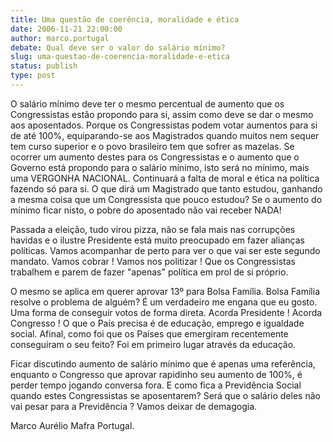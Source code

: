 ```yaml
---
title: Uma questão de coerência, moralidade e ética
date: 2006-11-21 22:00:00
author: marco.portugal
debate: Qual deve ser o valor do salário mínimo?
slug: uma-questao-de-coerencia-moralidade-e-etica
status: publish 
type: post
---
```


O salário mínimo deve ter o mesmo percentual de aumento que os Congressistas estão propondo para si, assim como deve se dar o mesmo aos aposentados. Porque os Congressistas podem votar aumentos para si de até 100%, equiparando-se aos Magistrados quando muitos nem sequer tem curso superior e o povo brasileiro tem que sofrer as mazelas. Se ocorrer um aumento destes para os Congressistas e o aumento que o Governo está propondo para o salário mínimo, isto será no mínimo, mais uma VERGONHA NACIONAL. Continuará a falta de moral e ética na política fazendo só para si. O que dirá um Magistrado que tanto estudou, ganhando a mesma coisa que um Congressista que pouco estudou? Se o aumento do mínimo ficar nisto, o pobre do aposentado não vai receber NADA!  

Passada a eleição, tudo virou pizza, não se fala mais nas corrupções havidas e o ilustre Presidente está muito preocupado em fazer alianças políticas. Vamos acompanhar de perto para ver o que vai ser este segundo mandato. Vamos cobrar ! Vamos nos politizar ! Que os Congressistas trabalhem e parem de fazer "apenas" política em prol de si próprio.  

O mesmo se aplica em querer aprovar 13º para Bolsa Família. Bolsa Família resolve o problema de alguém? É um verdadeiro me engana que eu gosto. Uma forma de conseguir votos de forma direta. Acorda Presidente ! Acorda Congresso ! O que o País precisa é de educação, emprego e igualdade social. Afinal, como foi que os Países que emergiram recentemente conseguiram o seu feito? Foi em primeiro lugar através da educação.  

Ficar discutindo aumento de salário mínimo que é apenas uma referência, enquanto o Congresso que aprovar rapidinho seu aumento de 100%, é perder tempo jogando conversa fora. E como fica a Previdência Social quando estes Congressistas se aposentarem? Será que o salário deles não vai pesar para a Previdência ? Vamos deixar de demagogia.  

Marco Aurélio Mafra Portugal.
